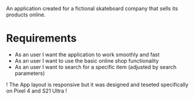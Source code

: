 An application created for a fictional skateboard company that sells its products online. 

# Requirements 
 - As an user I want the application to work smoothly and fast
 - As an user I want to use the basic online shop functionality
 - As an user I want to search for a specific item (adjusted by search parameters)


! The App layout is responsive but it was designed and teseted specifically on Pixel 4 and S21 Ultra !
